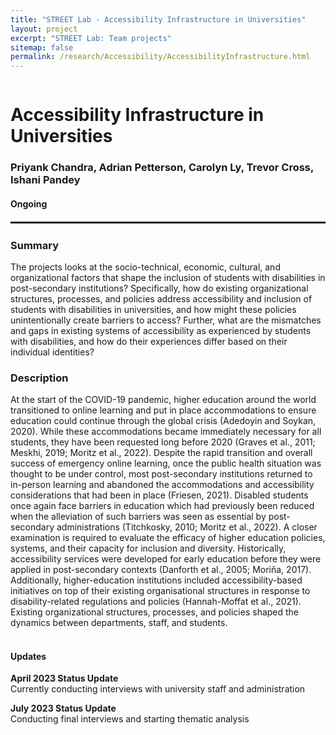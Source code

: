 ```yaml
---
title: "STREET Lab - Accessibility Infrastructure in Universities"
layout: project
excerpt: "STREET Lab: Team projects"
sitemap: false
permalink: /research/Accessibility/AccessibilityInfrastructure.html
---
```

<div class="row" style="display: flex;">


<!--<div class="col-sm-5 clearfix" >
  <img src="{{ site.url }}{{ site.baseurl }}/images/pubpic/{{ project.photo }}" class="img-reponsive" width="100%" style="float: left" />
</div>-->

<div class="container-fluid">
  <h1>Accessibility Infrastructure in Universities</h1>
  <h3>Priyank Chandra, Adrian Petterson, Carolyn Ly, Trevor Cross, Ishani Pandey</h3>
  <h4>Ongoing</h4>
</div>

</div>

<hr style="margin-top: 0.1rem;
  margin-bottom: 0.1rem;
  border: 0;
  border-top: 2px solid rgba(0, 0, 0, 0.2);"/>

<div class="row" style="display: flex;">

<div class=" col-sm-12">
  <h3>Summary</h3>
The projects looks at the socio-technical, economic, cultural, and organizational factors that shape the inclusion of students with disabilities in post-secondary institutions? Specifically, how do existing organizational structures, processes, and policies address accessibility and inclusion of students with disabilities in universities, and how might these policies unintentionally create barriers to access? Further, what are the mismatches and gaps in existing systems of accessibility as experienced by students with disabilities, and how do their experiences differ based on their individual identities?
  
  <h3>Description</h3>
At the start of the COVID-19 pandemic, higher education around the world transitioned to online learning and put in place accommodations to ensure education could continue through the global crisis (Adedoyin and Soykan, 2020). While these accommodations became immediately necessary for all students, they have been requested long before 2020 (Graves et al., 2011; Meskhi, 2019; Moritz et al., 2022). Despite the rapid transition and overall success of emergency online learning, once the public health situation was thought to be under control, most post-secondary institutions returned to in-person learning and abandoned the accommodations and accessibility considerations that had been in place (Friesen, 2021). Disabled students once again face barriers in education which had previously been reduced when the alleviation of such barriers was seen as essential by post-secondary administrations (Titchkosky, 2010; Moritz et al., 2022).  A closer examination is required to evaluate the efficacy of higher education policies, systems, and their capacity for inclusion and diversity. Historically, accessibility services were developed for early education before they were applied in post-secondary contexts (Danforth et al., 2005; Moriña, 2017). Additionally, higher-education institutions included accessibility-based initiatives on top of their existing organisational structures in response to disability-related regulations and policies (Hannah-Moffat et al., 2021). Existing organizational structures, processes, and policies shaped the dynamics between departments, staff, and students.<br><br>
  
<h4>Updates</h4>
<b>April 2023 Status Update</b><br>Currently conducting interviews with university staff and administration

<b>July 2023 Status Update</b><br>Conducting final interviews and starting thematic analysis
  
<!-- <h2>Papers</h2> -->
<br />

